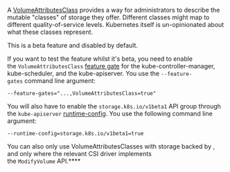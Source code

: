 A [VolumeAttributesClass](https://kubernetes.io/docs/concepts/storage/volume-attributes-classes/) provides a way for administrators to describe the mutable "classes" of storage they offer. Different classes might map to different quality-of-service levels. Kubernetes itself is un-opinionated about what these classes represent.

This is a beta feature and disabled by default.

If you want to test the feature whilst it's beta, you need to enable the `VolumeAttributesClass` [feature gate](https://kubernetes.io/docs/reference/command-line-tools-reference/feature-gates/) for the kube-controller-manager, kube-scheduler, and the kube-apiserver. You use the `--feature-gates` command line argument:

```
--feature-gates="...,VolumeAttributesClass=true"
```

You will also have to enable the `storage.k8s.io/v1beta1` API group through the `kube-apiserver` [runtime-config](https://kubernetes.io/docs/tasks/administer-cluster/enable-disable-api/). You use the following command line argument:

```
--runtime-config=storage.k8s.io/v1beta1=true
```

You can also only use VolumeAttributesClasses with storage backed by [](https://kubernetes.io/docs/concepts/storage/volumes/#csi), and only where the relevant CSI driver implements the `ModifyVolume` API.****